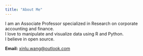 ```yaml
---
title: "About Me"
---
```


I am an Associate Professor specialized in Research on corporate accounting and finance.              
I love to manipulate and visualize data using R and Python.      
I believe in open source.       

**Email:** xinlu.wang@outlook.com
